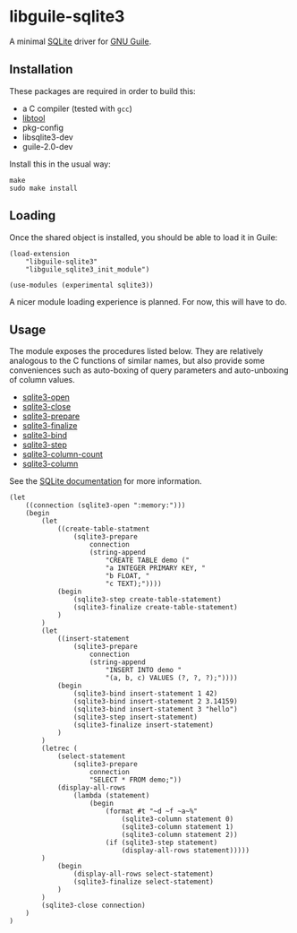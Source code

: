 libguile-sqlite3
================

A minimal [SQLite](https://sqlite.org/index.html) driver for
[GNU Guile](https://www.gnu.org/software/guile/).

Installation
------------

These packages are required in order to build this:

- a C compiler (tested with `gcc`)
- [libtool](https://www.gnu.org/software/libtool/)
- pkg-config
- libsqlite3-dev
- guile-2.0-dev

Install this in the usual way:

    make
    sudo make install

Loading
-------

Once the shared object is installed, you should be able to load
it in Guile:

    (load-extension
        "libguile-sqlite3"
        "libguile_sqlite3_init_module")

    (use-modules (experimental sqlite3))

A nicer module loading experience is planned. For now, this will
have to do.

Usage
-----

The module exposes the procedures listed below. They are
relatively analogous to the C functions of similar names, but
also provide some conveniences such as auto-boxing of query
parameters and auto-unboxing of column values.

- [sqlite3-open](https://sqlite.org/c3ref/open.html)
- [sqlite3-close](https://sqlite.org/c3ref/close.html)
- [sqlite3-prepare](https://sqlite.org/c3ref/prepare.html)
- [sqlite3-finalize](https://sqlite.org/c3ref/finalize.html)
- [sqlite3-bind](https://sqlite.org/c3ref/bind_blob.html)
- [sqlite3-step](https://sqlite.org/c3ref/step.html)
- [sqlite3-column-count](https://sqlite.org/c3ref/column_count.html)
- [sqlite3-column](https://sqlite.org/c3ref/column_blob.html)

See the [SQLite documentation](https://sqlite.org/docs.html)
for more information.

    (let
        ((connection (sqlite3-open ":memory:")))
        (begin
            (let
                ((create-table-statment
                    (sqlite3-prepare
                        connection
                        (string-append
                            "CREATE TABLE demo ("
                            "a INTEGER PRIMARY KEY, "
                            "b FLOAT, "
                            "c TEXT);"))))
                (begin
                    (sqlite3-step create-table-statement)
                    (sqlite3-finalize create-table-statement)
                )
            )
            (let
                ((insert-statement
                    (sqlite3-prepare
                        connection
                        (string-append
                            "INSERT INTO demo "
                            "(a, b, c) VALUES (?, ?, ?);"))))
                (begin
                    (sqlite3-bind insert-statement 1 42)
                    (sqlite3-bind insert-statement 2 3.14159)
                    (sqlite3-bind insert-statement 3 "hello")
                    (sqlite3-step insert-statement)
                    (sqlite3-finalize insert-statement)
                )
            )
            (letrec (
                (select-statement
                    (sqlite3-prepare
                        connection
                        "SELECT * FROM demo;"))
                (display-all-rows
                    (lambda (statement)
                        (begin
                            (format #t "~d ~f ~a~%"
                                (sqlite3-column statement 0)
                                (sqlite3-column statement 1)
                                (sqlite3-column statement 2))
                            (if (sqlite3-step statement)
                                (display-all-rows statement)))))
            )
                (begin
                    (display-all-rows select-statement)
                    (sqlite3-finalize select-statement)
                )
            )
            (sqlite3-close connection)
        )
    )
